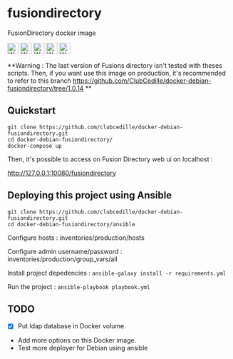 # fusiondirectory
FusionDirectory docker image

<img src="http://kubernetes.io/kubernetes/img/warning.png" alt="WARNING"
     width="25" height="25">
<img src="http://kubernetes.io/kubernetes/img/warning.png" alt="WARNING"
     width="25" height="25">
<img src="http://kubernetes.io/kubernetes/img/warning.png" alt="WARNING"
     width="25" height="25">
<img src="http://kubernetes.io/kubernetes/img/warning.png" alt="WARNING"
     width="25" height="25">
<img src="http://kubernetes.io/kubernetes/img/warning.png" alt="WARNING"
     width="25" height="25">

**Warning : The last version of Fusions directory isn't tested with theses scripts. Then, if you want use this image on production, it's recommended to refer to this branch https://github.com/ClubCedille/docker-debian-fusiondirectory/tree/1.0.14 **

## Quickstart

```
git clone https://github.com/clubcedille/docker-debian-fusiondirectory.git
cd docker-debian-fusiondirectory/
docker-compose up
```

Then, it's possible to access on Fusion Directory web ui on localhost :

http://127.0.0.1:10080/fusiondirectory


## Deploying this project using Ansible

```
git clone https://github.com/clubcedille/docker-debian-fusiondirectory.git
cd docker-debian-fusiondirectory/ansible
```

Configure hosts : inventories/production/hosts

Configure admin username/password : inventories/production/group_vars/all

Install project depedencies : `ansible-galaxy install -r requirements.yml`

Run the project : `ansible-playbook playbook.yml`


## TODO

- [x] Put ldap database in Docker volume.
- Add more options on this Docker image.
- Test more deployer for Debian using ansible
